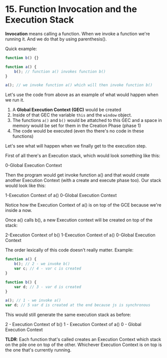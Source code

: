 # 15. Function Invocation and the Execution Stack

**Invocation** means calling a function. When we invoke a function we're running it. And we do that by using parenthesis().

Quick example:

```js
function b() {}

function a() {
    b(); // function a() invokes function b()
}

a(); // we invoke function a() which will then invoke function b()
```

Let's use the code from above as an example of what would happen when we run it.

1. A **Global Execution Context (GEC)** would be created
2. Inside of that GEC the variable `this` and the `window` object.
3. The functions `a()` and `b()` would be attatched to this GEC and a space in memory would be set for them in the Creation Phase (phase 1)
4. The code would be executed (even tho there's no code in these functions)

Let's see what will happen when we finally get to the execution step.

First of all there's an Execution stack, which would look something like this:

0-Global Execution Context

Then the program would get invoke function a() and that would create another Execution Context (with a create and execute phase too). Our stack would look like this:

1-Execution Context of a()
0-Global Execution Context

Notice how the Execution Context of a() is on top of the GCE because we're inside a now.

Once a() calls b(), a new Execution context will be created on top of the stack:

2-Execution Context of b()
1-Execution Context of a()
0-Global Execution Context

The order lexically of this code doesn't really matter. Example:

```js
function a() {
    b(); // 2 - we invoke b()
    var c; // 4 - var c is created
}

function b() {
    var d; // 3 - var d is created
}

a(); // 1 - we invoke a()
var d; // 5 var d is created at the end because js is synchronous
```

This would still generate the same execution stack as before:

2 - Execution Context of b()
1 - Execution Context of a()
0 - Global Execution Context

**TLDR**: Each function that's called creates an Execution Context which stack on the pile one on top of the other. Whichever Execution Context is on top is the one that's currently running.
